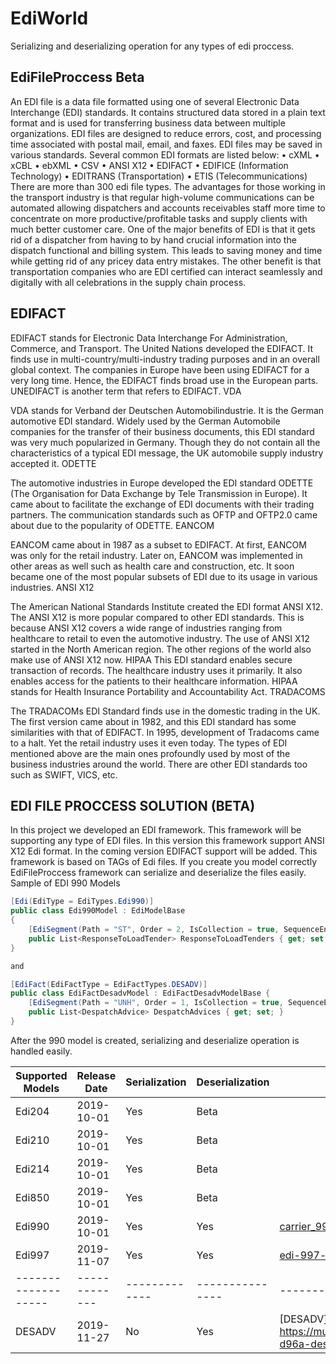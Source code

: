 #	EdiWorld
Serializing and deserializing operation for any types of edi proccess.

##	EdiFileProccess Beta

An EDI file is a data file formatted using one of several Electronic Data Interchange (EDI) standards. It contains structured data stored in a plain text format and is used for transferring business data between multiple organizations. EDI files are designed to reduce errors, cost, and processing time associated with postal mail, email, and faxes.
EDI files may be saved in various standards. Several common EDI formats are listed below:
•	cXML
•	xCBL
•	ebXML
•	CSV
•	ANSI X12
•	EDIFACT
•	EDIFICE (Information Technology)
•	EDITRANS (Transportation)
•	ETIS (Telecommunications)
There are more than 300 edi file types.
The advantages for those working in the transport industry is that regular high-volume communications can be automated allowing dispatchers and accounts receivables staff more time to concentrate on more productive/profitable tasks and supply clients with much better customer care. One of the major benefits of EDI is that it gets rid of a dispatcher from having to by hand crucial information into the dispatch functional and billing system. This leads to saving money and time while getting rid of any pricey data entry mistakes. The other benefit is that transportation companies who are EDI certified can interact seamlessly and digitally with all celebrations in the supply chain process.
 

##	EDIFACT

EDIFACT stands for Electronic Data Interchange For Administration, Commerce, and Transport. The United Nations developed the EDIFACT. It finds use in multi-country/multi-industry trading purposes and in an overall global context. The companies in Europe have been using EDIFACT for a very long time. Hence, the EDIFACT finds broad use in the European parts. UNEDIFACT is another term that refers to EDIFACT.
VDA

VDA stands for Verband der Deutschen Automobilindustrie. It is the German automotive EDI standard. Widely used by the German Automobile companies for the transfer of their business documents, this EDI standard was very much popularized in Germany. Though they do not contain all the characteristics of a typical EDI message, the UK automobile supply industry accepted it.
ODETTE

The automotive industries in Europe developed the EDI standard ODETTE (The Organisation for Data Exchange by Tele Transmission in Europe). It came about to facilitate the exchange of EDI documents with their trading partners. The communication standards such as OFTP and OFTP2.0 came about due to the popularity of ODETTE.
EANCOM

EANCOM came about in 1987 as a subset to EDIFACT. At first, EANCOM was only for the retail industry. Later on, EANCOM was implemented in other areas as well such as health care and construction, etc. It soon became one of the most popular subsets of EDI due to its usage in various industries.
ANSI X12

The American National Standards Institute created the EDI format ANSI X12. The ANSI X12 is more popular compared to other EDI standards. This is because ANSI X12 covers a wide range of industries ranging from healthcare to retail to even the automotive industry. The use of ANSI X12 started in the North American region. The other regions of the world also make use of ANSI X12 now. 
HIPAA
This EDI standard enables secure transaction of records. The healthcare industry uses it primarily. It also enables access for the patients to their healthcare information. HIPAA stands for Health Insurance Portability and Accountability Act.
TRADACOMS

The TRADACOMs EDI Standard finds use in the domestic trading in the UK. The first version came about in 1982, and this EDI standard has some similarities with that of EDIFACT. In 1995, development of Tradacoms came to a halt. Yet the retail industry uses it even today.
The types of EDI mentioned above are the main ones profoundly used by most of the business industries around the world. There are other EDI standards too such as SWIFT, VICS, etc.  

##	EDI FILE PROCCESS SOLUTION (BETA)

In this project we developed an EDI framework. This framework will be supporting any type of EDI files. In this version this framework support ANSI X12 Edi format. In the coming version EDIFACT support will be added.
This framework is based on TAGs of Edi files. If you create you model correctly EdiFileProccess framework can serialize and deserialize the files easily.
Sample of EDI 990 Models


```csharp
[Edi(EdiType = EdiTypes.Edi990)]
public class Edi990Model : EdiModelBase
{               
	[EdiSegment(Path = "ST", Order = 2, IsCollection = true, SequenceEnd = "SE", IsWithSequenceEnd = true)]
	public List<ResponseToLoadTender> ResponseToLoadTenders { get; set; }        
}

and

[EdiFact(EdiFactType = EdiFactTypes.DESADV)]
public class EdiFactDesadvModel : EdiFactDesadvModelBase {       
	[EdiSegment(Path = "UNH", Order = 1, IsCollection = true, SequenceEnd = "UNT", IsWithSequenceEnd = true)]
	public List<DespatchAdvice> DespatchAdvices { get; set; }        
}
```



After the 990 model is created, serializing and deserialize operation is handled easily.

Supported Models 	| Release Date 	| Serialization | Deserialization | Source document
------------------- | ------------- | ------------- | --------------- | ---------------
Edi204 				| 2019-10-01   	| Yes           | Beta            |
Edi210 				| 2019-10-01   	| Yes           | Beta            |
Edi214 				| 2019-10-01   	| Yes           | Beta            |
Edi850 				| 2019-10-01   	| Yes           | Beta            |
Edi990 				| 2019-10-01   	| Yes           | Yes             | [carrier_990](https://ryder.com/-/media/ryder/ryder-global/carriers/carrier_990.pdf)
Edi997 				| 2019-11-07   	| Yes           | Yes             | [edi-997-functional-acknowledgment](https://www2.rlcarriers.com/files/documents/edi-997-functional-acknowledgment.pdf)
------------------- | ------------- | ------------- | --------------- | ---------------
DESADV 				| 2019-11-27   	| No            | Yes             | [DESADV] https://multimedia.3m.com/mws/media/1056509O/3m-d96a-desadv-draft-edifact.pdf
